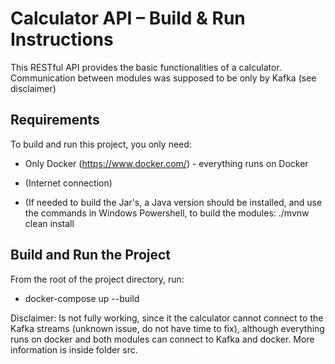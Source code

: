 # Calculator API – Build & Run Instructions
This RESTful API provides the basic functionalities of a calculator. Communication between modules was supposed to be only by Kafka (see disclaimer)

##  Requirements

To build and run this project, you only need:

- Only Docker (https://www.docker.com/) - everything runs on Docker

- (Internet connection)

- (If needed to build the Jar's, a Java version should be installed, and use the commands in Windows Powershell, to build the modules: ./mvnw clean install


## Build and Run the Project

From the root of the project directory, run: 
- docker-compose up --build

Disclaimer: Is not fully working, since it the calculator cannot connect to the Kafka streams (unknown issue, do not have time to fix), although everything runs on docker and both modules can connect to Kafka and docker. More information is inside folder src.
